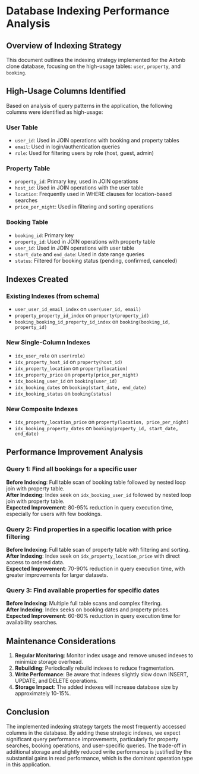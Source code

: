 # Database Indexing Performance Analysis

## Overview of Indexing Strategy

This document outlines the indexing strategy implemented for the Airbnb clone database, focusing on the high-usage tables: `user`, `property`, and `booking`.

## High-Usage Columns Identified

Based on analysis of query patterns in the application, the following columns were identified as high-usage:

### User Table

- `user_id`: Used in JOIN operations with booking and property tables
- `email`: Used in login/authentication queries
- `role`: Used for filtering users by role (host, guest, admin)

### Property Table

- `property_id`: Primary key, used in JOIN operations
- `host_id`: Used in JOIN operations with the user table
- `location`: Frequently used in WHERE clauses for location-based searches
- `price_per_night`: Used in filtering and sorting operations

### Booking Table

- `booking_id`: Primary key
- `property_id`: Used in JOIN operations with property table
- `user_id`: Used in JOIN operations with user table
- `start_date` and `end_date`: Used in date range queries
- `status`: Filtered for booking status (pending, confirmed, canceled)

## Indexes Created

### Existing Indexes (from schema)

- `user_user_id_email_index` on `user(user_id, email)`
- `property_property_id_index` on `property(property_id)`
- `booking_booking_id_property_id_index` on `booking(booking_id, property_id)`

### New Single-Column Indexes

- `idx_user_role` on `user(role)`
- `idx_property_host_id` on `property(host_id)`
- `idx_property_location` on `property(location)`
- `idx_property_price` on `property(price_per_night)`
- `idx_booking_user_id` on `booking(user_id)`
- `idx_booking_dates` on `booking(start_date, end_date)`
- `idx_booking_status` on `booking(status)`

### New Composite Indexes

- `idx_property_location_price` on `property(location, price_per_night)`
- `idx_booking_property_dates` on `booking(property_id, start_date, end_date)`

## Performance Improvement Analysis

### Query 1: Find all bookings for a specific user

**Before Indexing**: Full table scan of booking table followed by nested loop join with property table.  
**After Indexing**: Index seek on `idx_booking_user_id` followed by nested loop join with property table.  
**Expected Improvement**: 80-95% reduction in query execution time, especially for users with few bookings.

### Query 2: Find properties in a specific location with price filtering

**Before Indexing**: Full table scan of property table with filtering and sorting.  
**After Indexing**: Index seek on `idx_property_location_price` with direct access to ordered data.  
**Expected Improvement**: 70-90% reduction in query execution time, with greater improvements for larger datasets.

### Query 3: Find available properties for specific dates

**Before Indexing**: Multiple full table scans and complex filtering.  
**After Indexing**: Index seeks on booking dates and property prices.  
**Expected Improvement**: 60-80% reduction in query execution time for availability searches.

## Maintenance Considerations

1. **Regular Monitoring**: Monitor index usage and remove unused indexes to minimize storage overhead.
2. **Rebuilding**: Periodically rebuild indexes to reduce fragmentation.
3. **Write Performance**: Be aware that indexes slightly slow down INSERT, UPDATE, and DELETE operations.
4. **Storage Impact**: The added indexes will increase database size by approximately 10-15%.

## Conclusion

The implemented indexing strategy targets the most frequently accessed columns in the database. By adding these strategic indexes, we expect significant query performance improvements, particularly for property searches, booking operations, and user-specific queries. The trade-off in additional storage and slightly reduced write performance is justified by the substantial gains in read performance, which is the dominant operation type in this application.
